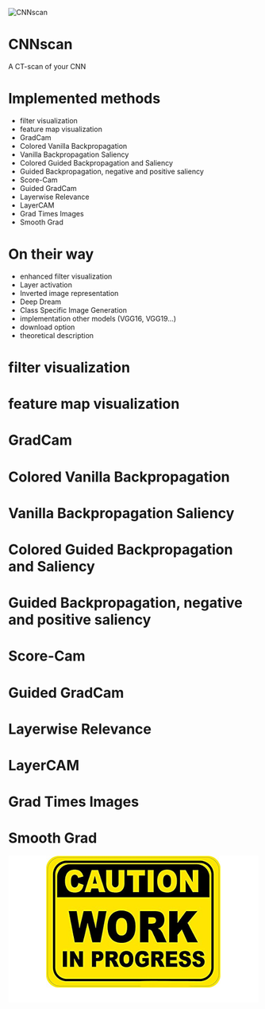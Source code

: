 ![CNNscan]('https://github.com/SalvatoreRa/CNNscan/blob/main/img/cnn_scan.png?raw=true')
# CNNscan
A CT-scan of your CNN

# Implemented methods
* filter visualization
* feature map visualization
* GradCam
* Colored Vanilla Backpropagation
* Vanilla Backpropagation Saliency
* Colored Guided Backpropagation and Saliency
* Guided Backpropagation, negative and positive saliency
* Score-Cam
* Guided GradCam
* Layerwise Relevance
* LayerCAM
* Grad Times Images
* Smooth Grad

# On their way 
* enhanced filter visualization
* Layer activation
* Inverted image representation
* Deep Dream
* Class Specific Image Generation
* implementation other models (VGG16, VGG19...)
* download option
* theoretical description

# filter visualization
# feature map visualization
# GradCam
# Colored Vanilla Backpropagation
# Vanilla Backpropagation Saliency
# Colored Guided Backpropagation and Saliency
# Guided Backpropagation, negative and positive saliency
# Score-Cam
# Guided GradCam
# Layerwise Relevance
# LayerCAM
# Grad Times Images
# Smooth Grad




![work in progress](https://github.com/SalvatoreRa/CNNscan/blob/main/img/work_in_progress.png?raw=true)
